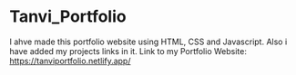 # Tanvi_Portfolio
I ahve made this portfolio website using HTML, CSS and Javascript. Also i have added my projects links in it.
Link to my Portfolio Website: https://tanviportfolio.netlify.app/
